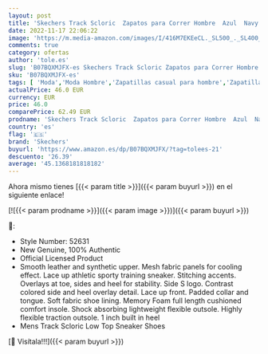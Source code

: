 ```yaml
---
layout: post
title: 'Skechers Track Scloric  Zapatos para Correr Hombre  Azul  Navy   42 EU'
date: 2022-11-17 22:06:22
image: 'https://m.media-amazon.com/images/I/416M7EKEeCL._SL500_._SL400_.jpg'
comments: true
category: ofertas
author: 'tole.es'
slug: 'B07BQXMJFX-es Skechers Track Scloric Zapatos para Correr Hombre Azul...'
sku: 'B07BQXMJFX-es'
tags: [ 'Moda','Moda Hombre','Zapatillas casual para hombre','Zapatillas y calzado deportivo para hombre','Zapatos para hombre','skechers','zapatos','🇪🇸', ]
actualPrice: 46.0 EUR
currency: EUR
price: 46.0
comparePrice: 62.49 EUR
prodname: 'Skechers Track Scloric  Zapatos para Correr Hombre  Azul  Navy   42 EU'
country: 'es'
flag: '🇪🇸'
brand: 'Skechers'
buyurl: 'https://www.amazon.es/dp/B07BQXMJFX/?tag=tolees-21'
descuento: '26.39'
average: '45.1368181818182'
---
```


Ahora mismo tienes [{{< param title >}}]({{< param buyurl >}}) en el siguiente enlace!

[![{{< param prodname >}}]({{< param image >}})]({{< param buyurl >}})

🔎:

- Style Number: 52631
- New Genuine, 100% Authentic
- Official Licensed Product
- Smooth leather and synthetic upper. Mesh fabric panels for cooling effect. Lace up athletic sporty training sneaker. Stitching accents. Overlays at toe, sides and heel for stability. Side S logo. Contrast colored side and heel overlay detail. Lace up front. Padded collar and tongue. Soft fabric shoe lining. Memory Foam full length cushioned comfort insole. Shock absorbing lightweight flexible outsole. Highly flexible traction outsole. 1 inch built in heel
- Mens Track Scloric Low Top Sneaker Shoes

[🛒 Visítala!!!]({{< param buyurl >}})
